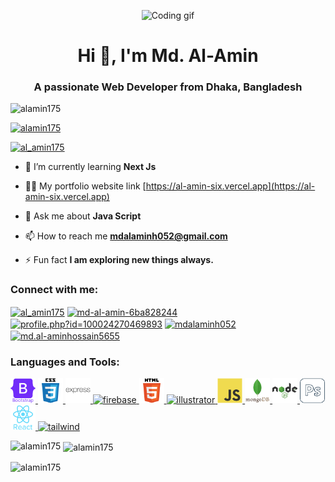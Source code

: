 <p align="center">
  <img src="https://i.giphy.com/media/v1.Y2lkPTc5MGI3NjExMGRxb3kwbWd5N3F3MGdoazBwbXNiNjV6MTRsYnp1OHV4Zzk5MTExOCZlcD12MV9pbnRlcm5hbF9naWZfYnlfaWQmY3Q9Zw/qgQUggAC3Pfv687qPC/giphy.gif" alt="Coding gif" height="300"/>
</p>


<h1 align="center">Hi 👋, I'm Md. Al-Amin</h1>
<h3 align="center">A passionate Web Developer from Dhaka, Bangladesh</h3>

<p align="left"> <img src="https://komarev.com/ghpvc/?username=alamin175&label=Profile%20views&color=0e75b6&style=flat" alt="alamin175" /> </p>

<p align="left"> <a href="https://github.com/ryo-ma/github-profile-trophy"><img src="https://github-profile-trophy.vercel.app/?username=alamin175" alt="alamin175" /></a> </p>

<p align="left"> <a href="https://twitter.com/al_amin175" target="blank"><img src="https://img.shields.io/twitter/follow/al_amin175?logo=twitter&style=for-the-badge" alt="al_amin175" /></a> </p>

- 🌱 I’m currently learning **Next Js**

- 👨‍💻 My portfolio website link [https://al-amin-six.vercel.app](https://al-amin-six.vercel.app)

- 💬 Ask me about **Java Script**

- 📫 How to reach me **mdalaminh052@gmail.com**

- ⚡ Fun fact **I am exploring new things always.**

<h3 align="left">Connect with me:</h3>
<p align="left">
<a href="https://twitter.com/al_amin175" target="blank"><img align="center" src="https://raw.githubusercontent.com/rahuldkjain/github-profile-readme-generator/master/src/images/icons/Social/twitter.svg" alt="al_amin175" height="30" width="40" /></a>
<a href="https://linkedin.com/in/md-al-amin-6ba828244" target="blank"><img align="center" src="https://raw.githubusercontent.com/rahuldkjain/github-profile-readme-generator/master/src/images/icons/Social/linked-in-alt.svg" alt="md-al-amin-6ba828244" height="30" width="40" /></a>
<a href="https://fb.com/profile.php?id=100024270469893" target="blank"><img align="center" src="https://raw.githubusercontent.com/rahuldkjain/github-profile-readme-generator/master/src/images/icons/Social/facebook.svg" alt="profile.php?id=100024270469893" height="30" width="40" /></a>
<a href="https://instagram.com/mdalaminh052" target="blank"><img align="center" src="https://raw.githubusercontent.com/rahuldkjain/github-profile-readme-generator/master/src/images/icons/Social/instagram.svg" alt="mdalaminh052" height="30" width="40" /></a>
<a href="https://www.youtube.com/c/md.al-aminhossain5655" target="blank"><img align="center" src="https://raw.githubusercontent.com/rahuldkjain/github-profile-readme-generator/master/src/images/icons/Social/youtube.svg" alt="md.al-aminhossain5655" height="30" width="40" /></a>
</p>

<h3 align="left">Languages and Tools:</h3>
<p align="left"> <a href="https://getbootstrap.com" target="_blank" rel="noreferrer"> <img src="https://raw.githubusercontent.com/devicons/devicon/master/icons/bootstrap/bootstrap-plain-wordmark.svg" alt="bootstrap" width="40" height="40"/> </a> <a href="https://www.w3schools.com/css/" target="_blank" rel="noreferrer"> <img src="https://raw.githubusercontent.com/devicons/devicon/master/icons/css3/css3-original-wordmark.svg" alt="css3" width="40" height="40"/> </a> <a href="https://expressjs.com" target="_blank" rel="noreferrer"> <img src="https://raw.githubusercontent.com/devicons/devicon/master/icons/express/express-original-wordmark.svg" alt="express" width="40" height="40"/> </a> <a href="https://firebase.google.com/" target="_blank" rel="noreferrer"> <img src="https://www.vectorlogo.zone/logos/firebase/firebase-icon.svg" alt="firebase" width="40" height="40"/> </a> <a href="https://www.w3.org/html/" target="_blank" rel="noreferrer"> <img src="https://raw.githubusercontent.com/devicons/devicon/master/icons/html5/html5-original-wordmark.svg" alt="html5" width="40" height="40"/> </a> <a href="https://www.adobe.com/in/products/illustrator.html" target="_blank" rel="noreferrer"> <img src="https://www.vectorlogo.zone/logos/adobe_illustrator/adobe_illustrator-icon.svg" alt="illustrator" width="40" height="40"/> </a> <a href="https://developer.mozilla.org/en-US/docs/Web/JavaScript" target="_blank" rel="noreferrer"> <img src="https://raw.githubusercontent.com/devicons/devicon/master/icons/javascript/javascript-original.svg" alt="javascript" width="40" height="40"/> </a> <a href="https://www.mongodb.com/" target="_blank" rel="noreferrer"> <img src="https://raw.githubusercontent.com/devicons/devicon/master/icons/mongodb/mongodb-original-wordmark.svg" alt="mongodb" width="40" height="40"/> </a> <a href="https://nodejs.org" target="_blank" rel="noreferrer"> <img src="https://raw.githubusercontent.com/devicons/devicon/master/icons/nodejs/nodejs-original-wordmark.svg" alt="nodejs" width="40" height="40"/> </a> <a href="https://www.photoshop.com/en" target="_blank" rel="noreferrer"> <img src="https://raw.githubusercontent.com/devicons/devicon/master/icons/photoshop/photoshop-line.svg" alt="photoshop" width="40" height="40"/> </a> <a href="https://reactjs.org/" target="_blank" rel="noreferrer"> <img src="https://raw.githubusercontent.com/devicons/devicon/master/icons/react/react-original-wordmark.svg" alt="react" width="40" height="40"/> </a> <a href="https://tailwindcss.com/" target="_blank" rel="noreferrer"> <img src="https://www.vectorlogo.zone/logos/tailwindcss/tailwindcss-icon.svg" alt="tailwind" width="40" height="40"/> </a> </p>

<p><img align="left" src="https://github-readme-stats.vercel.app/api/top-langs?username=alamin175&show_icons=true&locale=en&layout=compact" alt="alamin175" /></p>

<p>&nbsp;<img align="center" src="https://github-readme-stats.vercel.app/api?username=alamin175&show_icons=true&locale=en" alt="alamin175" /></p>

<p><img align="center" src="https://github-readme-streak-stats.herokuapp.com/?user=alamin175&" alt="alamin175" /></p>
